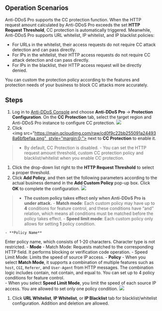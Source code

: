 ## Operation Scenarios
Anti-DDoS Pro supports the CC protection function. When the HTTP request amount calculated by Anti-DDoS Pro exceeds the set **HTTP Request Threshold**, CC protection is automatically triggered. Meanwhile, Anti-DDoS Pro supports URL whitelist, IP whitelist, and IP blacklist policies:
- For URLs in the whitelist, their access requests do not require CC attack detection and can pass directly.
- For IPs in the whitelist, their HTTP access requests do not require CC attack detection and can pass directly.
- For IPs in the blacklist, their HTTP access request will be directly denied.

You can custom the protection policy according to the features and protection needs of your business to block CC attacks more accurately.

## Steps
1. Log in to [Anti-DDoS Console](https://console.cloud.tencent.com/dayu/overview) and choose **Anti-DDoS Pro** -> **Protection Configuration**. On the **CC Protection** tab, select the target region and Anti-DDoS Pro instance to configure CC protection.
![](https://main.qcloudimg.com/raw/ec16ed5e0a454ed99be648fc901054f5.png)
1. Click <img src="https://main.qcloudimg.com/raw/cd0f9c22bb255091a244938a6bfbefaa.png"  style="margin:0;"> next to **CC Protection** to enable it.
>- By default, CC Protection is disabled.
	- You can set the HTTP request amount threshold, custom CC protection policy and blacklist/whitelist when you enable CC protection.
1. Click the drop-down list right to the **HTTP Request Threshold** to select a proper threshold.
2. Click **Add Policy**, and then set the following parameters according to the actual business demand in the **Add Custom Policy** pop-up box. Click **OK** to complete the configuration.
![](https://main.qcloudimg.com/raw/cdea67ab2e4201c88f20cf95b6597c6b.png)

 >- **The custom policy takes effect only when Anti-DDoS Pro is under attack.**
	- **Match mode**: Each custom policy may have up to **4** conditions for feature control, and these conditions have “and” relation, which means all conditions must be matched before the policy takes effect.
	- **Speed limit mode**: Each custom policy only allows for setting **1** policy condition.

	- **Policy Name**
Enter policy name, which consists of 1-20 characters. Character type is not restricted.
	- **Mode**
		-   Match Mode: Requests matched to the corresponding HTTP field. It performs blocking or verification code operation.
		-    Speed Limit Mode: Limits the speed of source IP access.
	- **Policy**
		-    When you select **Match Mode**, it supports a combination of multiple features such as `host`, `CGI`, `Referer`, and `User-Agent` from HTTP messages. The combination logic includes contain, not contain, and equal to. You can set up to 4 policy conditions for feature control.  
		-    When you select **Speed Limit Mode**, you limit the speed of each source IP access. You are allowed to set only one policy condition.
![](https://main.qcloudimg.com/raw/4722af1ff5b4eed7da5448d09a18f1f0.png)

1. Click **URL Whitelist**, **IP Whitelist**, or **IP Blacklist** tab for blacklist/whitelist configuration. Addition and deletion are allowed.

